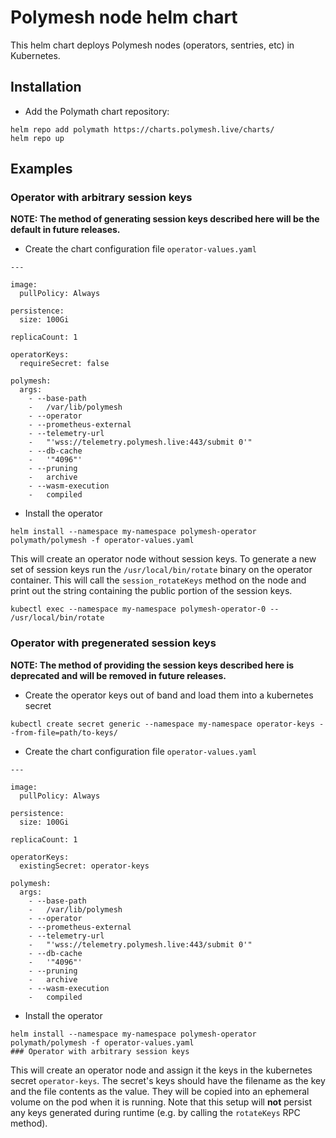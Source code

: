 # Polymesh node helm chart

This helm chart deploys Polymesh nodes (operators, sentries, etc) in Kubernetes.


## Installation

* Add the Polymath chart repository:

```
helm repo add polymath https://charts.polymesh.live/charts/
helm repo up
```

## Examples

### Operator with arbitrary session keys

**NOTE: The method of generating session keys described here will be the default in future releases.**

* Create the chart configuration file `operator-values.yaml`

```
---

image:
  pullPolicy: Always

persistence:
  size: 100Gi

replicaCount: 1

operatorKeys:
  requireSecret: false

polymesh:
  args:
    - --base-path
    -   /var/lib/polymesh
    - --operator
    - --prometheus-external
    - --telemetry-url
    -   "'wss://telemetry.polymesh.live:443/submit 0'"
    - --db-cache
    -   '"4096"'
    - --pruning
    -   archive
    - --wasm-execution
    -   compiled
```

* Install the operator

```
helm install --namespace my-namespace polymesh-operator polymath/polymesh -f operator-values.yaml
```

This will create an operator node without session keys. To generate a new set of session keys run the `/usr/local/bin/rotate`
binary on the operator container.  This will call the `session_rotateKeys` method on the node and print out the string
containing the public portion of the session keys.

`kubectl exec --namespace my-namespace polymesh-operator-0 -- /usr/local/bin/rotate`

### Operator with pregenerated session keys


**NOTE: The method of providing the session keys described here is deprecated and will be removed in future releases.**

* Create the operator keys out of band and load them into a kubernetes secret

```
kubectl create secret generic --namespace my-namespace operator-keys --from-file=path/to-keys/
```

* Create the chart configuration file `operator-values.yaml`

```
---

image:
  pullPolicy: Always

persistence:
  size: 100Gi

replicaCount: 1

operatorKeys:
  existingSecret: operator-keys

polymesh:
  args:
    - --base-path
    -   /var/lib/polymesh
    - --operator
    - --prometheus-external
    - --telemetry-url
    -   "'wss://telemetry.polymesh.live:443/submit 0'"
    - --db-cache
    -   '"4096"'
    - --pruning
    -   archive
    - --wasm-execution
    -   compiled
```

* Install the operator

```
helm install --namespace my-namespace polymesh-operator polymath/polymesh -f operator-values.yaml
### Operator with arbitrary session keys

```

This will create an operator node and assign it the keys in the kubernetes secret `operator-keys`.  The secret's
keys should have the filename as the key and the file contents as the value. They will be copied into an ephemeral
volume on the pod when it is running. Note that this setup will **not** persist any keys generated during runtime
(e.g. by calling the `rotateKeys` RPC method).


